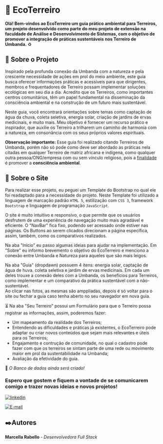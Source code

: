 # 🌱 EcoTerreiro  

**Olá! Bem-vindos ao EcoTerreiro um guia prático ambiental para Terreiros, um projeto desenvolvido como parte do meu projeto de extensão na faculdade de Análise e Desenvolvimento de Sistemas, com o objetivo de promover a integração de práticas sustentáveis nos Terreiro de Umbanda.** ♻️

## 🚀 Sobre o Projeto
Inspirado pela profunda conexão da Umbanda com a natureza e pela crescente necessidade de ações em prol do meio ambiente, este guia busca oferecer informações práticas e acessíveis para que dirigentes, membros e frequentadores de Terreiro  possam implementar soluções ecológicas em seu dia a dia. Acredito que os Terreiros, como importantes centros comunitários, têm um papel fundamental na disseminação da consciência ambiental e na construção de um futuro mais sustentável.

Neste guia, você encontrará orientações sobre temas como captação de água da chuva, coleta seletiva, energia solar, criação de jardins de ervas medicinais, e muito mais. Meu objetivo é fornecer um recurso prático e inspirador, que auxilie os Terreiro a trilharem um caminho de harmonia com a natureza, em consonância com os seus próprios valores espirituais.


**Observação importante:** Esse guia foi realizado citando Terreiros de Umbanda, porém não só pode como deve ser abordado as práticas nela citadas em qualquer Terreiro de matriz africana e indígena, como qualquer outra pessoa/ONG/empresa com ou sem vínculo religioso, pois a <ins>finalidade</ins> é promover a **consciência ambiental**.  


## 🔧 Sobre o Site
Para realizar esse projeto, eu peguei um Template do Bootstrap no qual ele foi readaptado para a necessidade do projeto. Neste Template foi utilizado a linguagem de marcação padrão `HTML 5`, estilização com `CSS 3`, framework `Bootstrap` e linguagem de programação `JavaScript`.

O site é muito intuitivo e responsivo, o que permite que os usuários desfrutem de uma experiência de navegação muito mais agradável e eficiente.
O "NavBar" fica fixo, podendo ser acessado onde estiver nas páginas.
Os Buttons ao serem clicados direcionam a página específica, assim, também, como os comparativos realizados.

Na aba "Início" eu passo algumas ideias para ajudar na implementação.
Em "Sobre" eu informo brevemento o objetivo do EcoTerreiro e menciono a conexão entre Umbanda e Natureza para aqueles que são mais leigos.

Na aba "Guia" (dropdawn) possuem 4 ítens: energia solar, captação de água de huva. coleta seletiva e jardim de ervas medicinais. Em cada um deles trouxe a conexão deles com a Umbanda, os benefícios para Terreiros, como implementar e um comparativo da prática sustentável com a não-sustentável.  
Ao clicar nas fotos, as mesmas são amppliadas, depois é só voltar para o site ou fechar a guia caso tenha aberto no seu navegador em nova guia.

⏳  Na aba "Seu Terreiro" possui um Formulário para que o Terreiro possa registrar as informações, assim, poderemos fazer:
* Um mapeamento da realidade dos Terreiros;
* Entendendo as dificuldades e práticas já existentes, o EcoTerreiro pode adaptar ou criar novos conteúdos que sejam mais relevantes e úteis para os Terreiros;
* Engajamento e contrução de comunidade, no qual o cadastro pode fazer com que os terreiros se sintam parte de uma rede ou movimento maior em prol da sustentabilidade na Umbanda;
* Avaliação da efetividade do guia.

 🔨 *O Banco de dados ainda será criado!*


### Espero que gostem e fiquem a vontade de se comunicarem comigo e trazer novas ideias e novos projetos!

[![linkedin](https://img.shields.io/badge/linkedin-0A66C2?style=for-the-badge&logo=linkedin&logoColor=white)](https://www.linkedin.com/in/marcella-rabello-b80b08315/)

[![E-mail](https://img.shields.io/badge/email-EA4335?style=for-the-badge&logo=gmail&logoColor=white)](mailto:marcella.rabello@hotmail.com)

## ✒️Autores

**Marcella Rabello** - *Desenvolvedora Full Stack*

